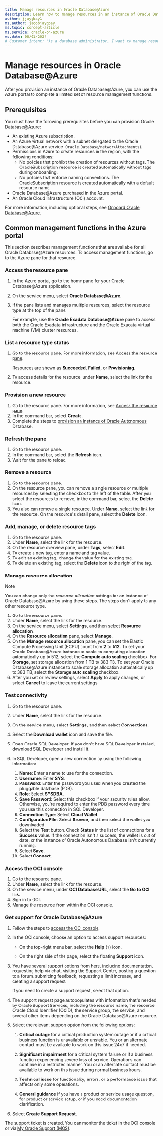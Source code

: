 ```yaml
---
title: Manage resources in Oracle Database@Azure
description: Learn how to manage resources in an instance of Oracle Database@Azure.
author: jjaygbay1
ms.author: jacobjaygbay
ms.topic: concept-article
ms.service: oracle-on-azure
ms.date: 08/01/2024
# Customer intent: "As a database administrator, I want to manage resources in my Oracle Database@Azure instance, so that I can ensure optimal performance, scalability, and compliance with my organization's resource management policies."
---
```


# Manage resources in Oracle Database@Azure

After you provision an instance of Oracle Database@Azure, you can use the Azure portal to complete a limited set of resource management functions.

## Prerequisites

You must have the following prerequisites before you can provision Oracle Database@Azure:

- An existing Azure subscription.
- An Azure virtual network with a subnet delegated to the Oracle Database@Azure service (`Oracle.Database/networkAttachments`).
- Permissions in Azure to create resources in the region, with the following conditions:
  - No policies that prohibit the creation of resources without tags. The OracleSubscription resource is created automatically without tags during onboarding.
  - No policies that enforce naming conventions. The OracleSubscription resource is created automatically with a default resource name.
- Oracle Database@Azure purchased in the Azure portal.
- An Oracle Cloud Infrastructure (OCI) account.

For more information, including optional steps, see [Onboard Oracle Database@Azure](https://docs.oracle.com/iaas/Content/database-at-azure/oaaonboard.htm).

## Common management functions in the Azure portal

This section describes management functions that are available for all Oracle Database@Azure resources. To access management functions, go to the Azure pane for that resource.

### Access the resource pane

1. In the Azure portal, go to the home pane for your Oracle Database@Azure application.
1. On the service menu, select **Oracle Database@Azure**.
1. If the pane lists and manages multiple resources, select the resource type at the top of the pane.

   For example, use the **Oracle Exadata Database@Azure** pane to access both the Oracle Exadata infrastructure and the Oracle Exadata virtual machine (VM) cluster resources.

### List a resource type status

1. Go to the resource pane. For more information, see [Access the resource pane](#access-the-resource-pane).

    Resources are shown as **Succeeded**, **Failed**, or **Provisioning**.

1. To access details for the resource, under **Name**, select the link for the resource.

### Provision a new resource

1. Go to the resource pane. For more information, see [Access the resource pane](#access-the-resource-pane).
1. In the command bar, select **Create**.
1. Complete the steps to [provision an instance of Oracle Autonomous Database](oracle-database-provision-autonomous-database.md).

### Refresh the pane

1. Go to the resource pane.
1. In the command bar, select the **Refresh** icon.
1. Wait for the pane to reload.

### Remove a resource

1. Go to the resource pane.
1. On the resource pane, you can remove a single resource or multiple resources by selecting the checkbox to the left of the table. After you select the resources to remove, in the command bar, select the **Delete** icon.
1. You also can remove a single resource. Under **Name**, select the link for the resource. On the resource's detail pane, select the **Delete** icon.

### Add, manage, or delete resource tags

1. Go to the resource pane.
1. Under **Name**, select the link for the resource.
1. On the resource overview pane, under **Tags**, select **Edit**.
1. To create a new tag, enter a name and tag value.
1. To edit an existing tag, change the value for the existing tag.
1. To delete an existing tag, select the **Delete** icon to the right of the tag.

### Manage resource allocation

> [!NOTE]
> You can change only the *resource allocation* settings for an instance of Oracle Database@Azure by using these steps. The steps don't apply to any other resource type.

1. Go to the resource pane.
1. Under **Name**, select the link for the resource.
1. On the service menu, select **Settings**, and then select **Resource allocation**.
1. On the **Resource allocation** pane, select **Manage**.
1. On the **Manage resource allocation** pane, you can set the Elastic Compute Processing Unit (ECPU) count from **2** to **512**. To set your Oracle Database@Azure instance to scale its computing allocation automatically up to 512, select the **Compute auto scaling** checkbox. For **Storage**, set storage allocation from 1 TB to 383 TB. To set your Oracle Database@Azure instance to scale storage allocation automatically up to 383 TB, select the **Storage auto scaling** checkbox.
1. After you set or review settings, select **Apply** to apply changes, or select **Cancel** to leave the current settings.

### Test connectivity

1. Go to the resource pane.
1. Under **Name**, select the link for the resource.
1. On the service menu, select **Settings**, and then select **Connections**.
1. Select the **Download wallet** icon and save the file.
1. Open Oracle SQL Developer. If you don't have SQL Developer installed, download SQL Developer and install it.
1. In SQL Developer, open a new connection by using the following information:

   1. **Name**: Enter a name to use for the connection.
   1. **Username**: Enter **SYS**.
   1. **Password**: Enter the password you used when you created the pluggable database (PDB).
   1. **Role**: Select **SYSDBA**.
   1. **Save Password**: Select this checkbox if your security rules allow. Otherwise, you're required to enter the PDB password every time you use this connection in SQL Developer.
   1. **Connection Type**: Select **Cloud Wallet**.
   1. **Configuration File**: Select **Browse**, and then select the wallet you downloaded.
   1. Select the **Test** button. Check **Status** in the list of connections for a **Success** value. If the connection isn't a success, the wallet is out of date, or the instance of Oracle Autonomous Database isn't currently running.
   1. Select **Save**.
   1. Select **Connect**.

### Access the OCI console

1. Go to the resource pane.
1. Under **Name**, select the link for the resource.
1. On the service menu, under **OCI Database URL**, select the **Go to OCI** link.
1. Sign in to OCI.
1. Manage the resource from within the OCI console.

### Get support for Oracle Database@Azure

1. Follow the steps to [access the OCI console](#access-the-oci-console).

1. In the OCI console, choose an option to access support resources:

   - On the top-right menu bar, select the **Help** (`?`) icon.

   - On the right side of the page, select the floating **Support** icon.

1. You have several support options from here, including documentation, requesting help via chat, visiting the Support Center, posting a question to a forum, submitting feedback, requesting a limit increase, and creating a support request.

   If you need to create a support request, select that option.

1. The support request page autopopulates with information that's needed by Oracle Support Services, including the resource name, the resource Oracle Cloud Identifier (OCID), the service group, the service, and several other items depending on the Oracle Database@Azure resource.

1. Select the relevant support option from the following options:

   1. **Critical outage** for a critical production system outage or if a critical business function is unavailable or unstable. You or an alternate contact must be available to work on this issue 24x7 if needed.

   1. **Significant impairment** for a critical system failure or if a business function experiencing severe loss of service. Operations can continue in a restricted manner. You or an alternate contact must be available to work on this issue during normal business hours.

   1. **Technical issue** for functionality, errors, or a performance issue that affects only some operations.

   1. **General guidance** if you have a product or service usage question, for product or service setup, or if you need documentation clarification.

1. Select **Create Support Request**.

The support ticket is created. You can monitor the ticket in the OCI console or via [My Oracle Support (MOS)](https://support.oracle.com/).
